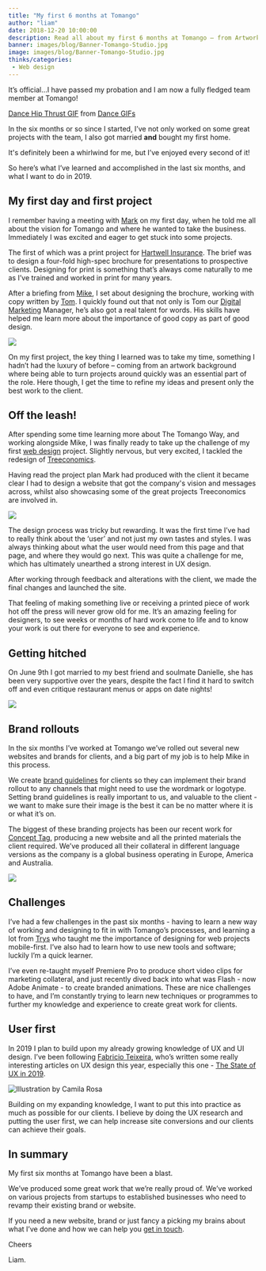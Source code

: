 ```yaml
---
title: "My first 6 months at Tomango"
author: "liam"
date: 2018-12-20 10:00:00
description: Read all about my first 6 months at Tomango – from Artworker to Designer and agency life.
banner: images/blog/Banner-Tomango-Studio.jpg
image: images/blog/Banner-Tomango-Studio.jpg
thinks/categories: 
 - Web design
---
```


It’s official...I have passed my probation and I am now a fully fledged team member at Tomango!

<div class="tenor-gif-embed" data-postid="8072244" data-share-method="host" data-width="100%" data-aspect-ratio="1.8863636363636367"><a href="https://tenor.com/view/dance-hip-thrust-napoleon-dynamite-jon-heder-gif-8072244">Dance Hip Thrust GIF</a> from <a href="https://tenor.com/search/dance-gifs">Dance GIFs</a></div><script type="text/javascript" async src="https://tenor.com/embed.js"></script>

In the six months or so since I started, I’ve not only worked on some great projects with the team, I also got married **and** bought my first home.

It's definitely been a whirlwind for me, but I’ve enjoyed every second of it!

So here’s what I’ve learned and accomplished in the last six months, and what I want to do in 2019.

## My first day and first project

I remember having a meeting with [Mark](is/mark-vaesen/) on my first day, when he told me all about the vision for Tomango and where he wanted to take the business. Immediately I was excited and eager to get stuck into some projects.

The first of which was a print project for [Hartwell Insurance](created/hartwell-insurance/). The brief was to design a four-fold high-spec brochure for presentations to prospective clients. Designing for print is something that’s always come naturally to me as I’ve trained and worked in print for many years.

After a briefing from [Mike](is/mike-vine/), I set about designing the brochure, working with copy written by [Tom](is/tom-ruzyllo/). I quickly found out that not only is Tom our [Digital Marketing](creates/online-marketing/) Manager, he’s also got a real talent for words. His skills have helped me learn more about the importance of good copy as part of good design.

![](images/created/hartwell/hartwell-brochure-image.png)

On my first project, the key thing I learned was to take my time, something I hadn’t had the luxury of before – coming from an artwork background where being able to turn projects around quickly was an essential part of the role. Here though, I get the time to refine my ideas and present only the best work to the client.

## Off the leash!

After spending some time learning more about The Tomango Way, and working alongside Mike, I was finally ready to take up the challenge of my first [web design](/creates/web) project. Slightly nervous, but very excited, I tackled the redesign of 
[Treeconomics](created/treeconomics/).

Having read the project plan Mark had produced with the client it became clear I had to design a website that got the company's vision and messages across, whilst also showcasing some of the great projects Treeconomics are involved in.

![](images/created/treeconomics/Treeconomics-presentation-image.png)

The design process was tricky but rewarding. It was the first time I’ve had to really think about the ‘user’ and not just my own tastes and styles. I was always thinking about what the user would need from this page and that page, and where they would go next. This was quite a challenge for me, which has ultimately unearthed a strong interest in UX design.

After working through feedback and alterations with the client, we made the final changes and launched the site.

That feeling of making something live or receiving a printed piece of work hot off the press will never grow old for me. It’s an amazing feeling for designers, to see weeks or months of hard work come to life and to know your work is out there for everyone to see and experience.

## Getting hitched

On June 9th I got married to my best friend and soulmate Danielle, she has been very supportive over the years, despite the fact I find it hard to switch off and even critique restaurant menus or apps on date nights!

![](images/blog/liam-cornford-hitched.png)

## Brand rollouts

In the six months I’ve worked at Tomango we’ve rolled out several new websites and brands for clients, and a big part of my job is to help Mike in this process. 

We create [brand guidelines](creates/brand/) for clients so they can implement their brand rollout to any channels that might need to use the wordmark or logotype. Setting brand guidelines is really important to us, and valuable to the client - we want to make sure their image is the best it can be no matter where it is or what it’s on.

The biggest of these branding projects has been our recent work for [Concept Tag](https://www.concepttag.com/), producing a new website and all the printed materials the client required. We’ve produced all their collateral in different language versions as the company is a global business operating in Europe, America and Australia.

![](images/blog/concept-tag-worldwide.png)

## Challenges

I’ve had a few challenges in the past six months - having to learn a new way of working and designing to fit in with Tomango’s processes, and learning a lot from [Trys](https://www.trysmudford.com/) who taught me the importance of designing for web projects mobile-first. I’ve also had to learn how to use new tools and software; luckily I’m a quick learner. 

I’ve even re-taught myself Premiere Pro to produce short video clips for marketing collateral, and just recently dived back into what was Flash - now Adobe Animate - to create branded animations.
These are nice challenges to have, and I’m constantly trying to learn new techniques or programmes to further my knowledge and experience to create great work for clients.

## User first

In 2019 I plan to build upon my already growing knowledge of UX and UI design. I’ve been following [Fabricio Teixeira](https://uxdesign.cc/@fabriciot), who’s written some really interesting articles on UX design
this year, especially this one - [The State of UX in 2019](https://trends.uxdesign.cc/). 

![](images/blog/ux-design-2019.png "Illustration by Camila Rosa")

Building on my expanding knowledge, I want to put this into practice as much as possible for our clients. I believe by doing the UX research and putting the user first, we can help increase site conversions and our clients can achieve their goals.

## In summary

My first six months at Tomango have been a blast.

We’ve produced some great work that we’re really proud of. We’ve worked on various projects from startups to established businesses who need to revamp their existing brand or website.

If you need a new website, brand or just fancy a picking my brains about what I’ve done and how we can help you [get in touch](contact/).

Cheers

Liam.
